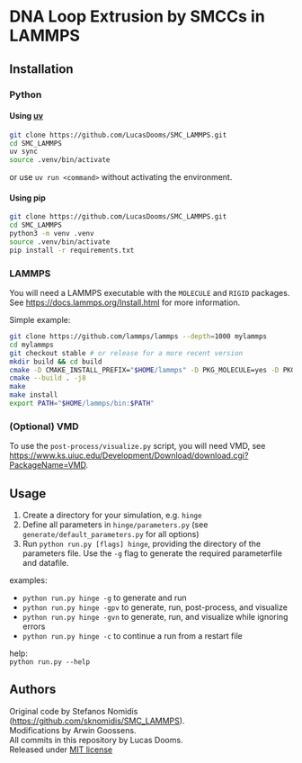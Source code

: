 # DNA Loop Extrusion by SMCCs in LAMMPS

## Installation

### Python

#### Using [uv](https://docs.astral.sh/uv/getting-started/installation/)
```sh
git clone https://github.com/LucasDooms/SMC_LAMMPS.git
cd SMC_LAMMPS
uv sync
source .venv/bin/activate
```
or use `uv run <command>` without activating the environment.

#### Using pip
```sh
git clone https://github.com/LucasDooms/SMC_LAMMPS.git
cd SMC_LAMMPS
python3 -m venv .venv
source .venv/bin/activate
pip install -r requirements.txt
```

### LAMMPS

You will need a LAMMPS executable with the `MOLECULE` and `RIGID` packages.  
See https://docs.lammps.org/Install.html for more information.

Simple example:
```sh
git clone https://github.com/lammps/lammps --depth=1000 mylammps
cd mylammps
git checkout stable # or release for a more recent version
mkdir build && cd build
cmake -D CMAKE_INSTALL_PREFIX="$HOME/lammps" -D PKG_MOLECULE=yes -D PKG_RIGID=yes ../cmake
cmake --build . -j8
make
make install
export PATH="$HOME/lammps/bin:$PATH"
```

### (Optional) VMD

To use the `post-process/visualize.py` script, you will need VMD, see  
https://www.ks.uiuc.edu/Development/Download/download.cgi?PackageName=VMD.

## Usage

1. Create a directory for your simulation, e.g. `hinge`
2. Define all parameters in `hinge/parameters.py` (see `generate/default_parameters.py` for all options)
3. Run `python run.py [flags] hinge`, providing the directory of the parameters file. Use the `-g` flag to generate the required parameterfile and datafile.

examples:
- `python run.py hinge -g`   to generate and run
- `python run.py hinge -gpv` to generate, run, post-process, and visualize
- `python run.py hinge -gvn` to generate, run, and visualize while ignoring errors
- `python run.py hinge -c`   to continue a run from a restart file

help:  
`python run.py --help`


## Authors

Original code by Stefanos Nomidis (https://github.com/sknomidis/SMC_LAMMPS).  
Modifications by Arwin Goossens.  
All commits in this repository by Lucas Dooms.  
Released under [MIT license](LICENSE)
